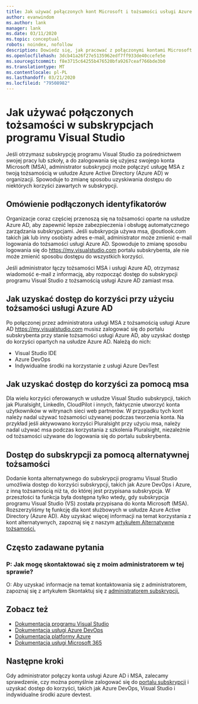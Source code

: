 ```yaml
---
title: Jak używać połączonych kont Microsoft i tożsamości usługi Azure Active Directory | Dokumenty firmy Microsoft
author: evanwindom
ms.author: lank
manager: lank
ms.date: 03/11/2020
ms.topic: conceptual
robots: noindex, nofollow
description: Dowiedz się, jak pracować z połączonymi kontami Microsoft i tożsamościami usługi Azure Active Directory
ms.openlocfilehash: 3dcb41a26f27e5135962edf7ff933de40ccefe5e
ms.sourcegitcommit: f8e3715c64255b476520bfa9267ceaf766bde3b0
ms.translationtype: MT
ms.contentlocale: pl-PL
ms.lasthandoff: 03/21/2020
ms.locfileid: "79508982"
---
```

# <a name="how-to-use-connected-identities-in-visual-studio-subscriptions"></a>Jak używać połączonych tożsamości w subskrypcjach programu Visual Studio
Jeśli otrzymasz subskrypcję programu Visual Studio za pośrednictwem swojej pracy lub szkoły, a do zalogowania się użyjesz swojego konta Microsoft (MSA), administrator subskrypcji może połączyć usługę MSA z twoją tożsamością w usłudze Azure Active Directory (Azure AD) w organizacji.  Spowoduje to zmianę sposobu uzyskiwania dostępu do niektórych korzyści zawartych w subskrypcji. 

## <a name="overview-of-connected-ids"></a>Omówienie podłączonych identyfikatorów
Organizacje coraz częściej przenoszą się na tożsamości oparte na usłudze Azure AD, aby zapewnić lepsze zabezpieczenia i obsługę automatycznego zarządzania subskrypcjami.  Jeśli subskrypcja używa msa, @outlook.com takich jak lub inny osobisty adres e-mail, administrator może zmienić e-mail logowania do tożsamości usługi Azure AD.  Spowoduje to zmianę sposobu logowania się do https://my.visualstudio.com portalu subskrybenta, ale nie może zmienić sposobu dostępu do wszystkich korzyści.  

Jeśli administrator łączy tożsamości MSA i usługi Azure AD, otrzymasz wiadomość e-mail z informacją, aby rozpocząć dostęp do subskrypcji programu Visual Studio z tożsamością usługi Azure AD zamiast msa. 

## <a name="how-to-access-benefits-using-azure-ad-identities"></a>Jak uzyskać dostęp do korzyści przy użyciu tożsamości usługi Azure AD
Po połączonej przez administratora usługi MSA z tożsamością usługi Azure AD https://my.visualstudio.com musisz zalogować się do portalu subskrybenta przy stanie tożsamości usługi Azure AD, aby uzyskać dostęp do korzyści opartych na usłudze Azure AD.  Należą do nich:
- Visual Studio IDE
- Azure DevOps
- Indywidualne środki na korzystanie z usługi Azure DevTest

## <a name="how-to-access-benefits-using-your-msa"></a>Jak uzyskać dostęp do korzyści za pomocą msa
Dla wielu korzyści oferowanych w usłudze Visual Studio subskrypcji, takich jak Pluralsight, LinkedIn, CloudPilot i innych, faktycznie utworzyć konta użytkowników w witrynach sieci web partnerów.  W przypadku tych kont należy nadal używać tożsamości używanej podczas tworzenia konta.  Na przykład jeśli aktywowano korzyści Pluralsight przy użyciu msa, należy nadal używać msa podczas korzystania z szkolenia Pluralsight, niezależnie od tożsamości używane do logowania się do portalu subskrybenta.  

## <a name="use-an-alternate-identity-to-access-your-subscription"></a>Dostęp do subskrypcji za pomocą alternatywnej tożsamości
Dodanie konta alternatywnego do subskrypcji programu Visual Studio umożliwia dostęp do korzyści subskrypcji, takich jak Azure DevOps i Azure, z inną tożsamością niż ta, do której jest przypisana subskrypcja. W przeszłości ta funkcja była dostępna tylko wtedy, gdy subskrypcja programu Visual Studio (VS) została przypisana do konta Microsoft (MSA). Rozszerzyliśmy tę funkcję dla kont służbowych w usłudze Azure Active Directory (Azure AD).  Aby uzyskać więcej informacji na temat korzystania z kont alternatywnych, zapoznaj się z naszym [artykułem Alternatywne tożsamości.](vs-alternate-identity.md) 

## <a name="frequently-asked-questions"></a>Często zadawane pytania
### <a name="q-how-can-i-contact-my-admin-about-this"></a>P: Jak mogę skontaktować się z moim administratorem w tej sprawie?
O: Aby uzyskać informacje na temat kontaktowania się z administratorem, zapoznaj się z artykułem Skontaktuj się z [administratorem subskrypcji.](contact-my-admin.md)  

## <a name="see-also"></a>Zobacz też
- [Dokumentacja programu Visual Studio](https://docs.microsoft.com/visualstudio/)
- [Dokumentacja usługi Azure DevOps](https://docs.microsoft.com/azure/devops/)
- [Dokumentacja platformy Azure](https://docs.microsoft.com/azure/)
- [Dokumentacja usługi Microsoft 365](https://docs.microsoft.com/microsoft-365/)

## <a name="next-steps"></a>Następne kroki
Gdy administrator połączy konta usługi Azure AD i MSA, zalecamy sprawdzenie, czy można pomyślnie zalogować się do [portalu subskrypcji](https://my.visualstudio.com?wt.mc_id=o~msft~docs) i uzyskać dostęp do korzyści, takich jak Azure DevOps, Visual Studio i indywidualne środki azure devtest. 